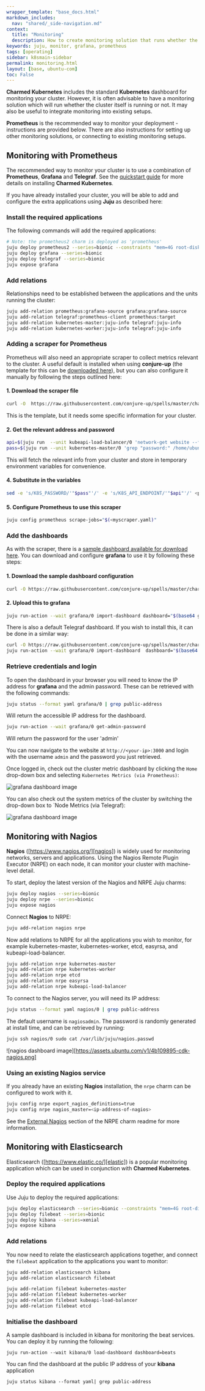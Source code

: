 ```yaml
---
wrapper_template: "base_docs.html"
markdown_includes:
  nav: "shared/_side-navigation.md"
context:
  title: "Monitoring"
  description: How to create monitoring solution that runs whether the cluster itself is running or not. It may also be useful to integrate monitoring into existing setups.
keywords: juju, monitor, grafana, prometheus
tags: [operating]
sidebar: k8smain-sidebar
permalink: monitoring.html
layout: [base, ubuntu-com]
toc: False
---
```


**Charmed Kubernetes** includes the standard
**Kubernetes** dashboard for monitoring your cluster. However, it is often advisable to
have a monitoring solution which will run whether the cluster itself is running or not. It
may also be useful to integrate monitoring into existing setups.

**Prometheus** is the recommended way to monitor your deployment - instructions are
provided below. There are also instructions for setting up other monitoring
solutions, or connecting to existing monitoring setups.

## Monitoring with Prometheus

The recommended way to monitor your cluster is to use a combination of
**Prometheus**, **Grafana** and **Telegraf**. See the
[quickstart guide][quickstart] for more details on installing **Charmed Kubernetes**.

If you have already installed your cluster, you will be able to add and configure the extra applications using **Juju** as described here:

### Install the required applications

The following commands will add the required applications:

```bash
# Note: the prometheus2 charm is deployed as 'prometheus'
juju deploy prometheus2 --series=bionic --constraints "mem=4G root-disk=16G" prometheus
juju deploy grafana --series=bionic
juju deploy telegraf --series=bionic
juju expose grafana
```

### Add relations

Relationships need to be established between the applications and the units
running the cluster:

```bash
juju add-relation prometheus:grafana-source grafana:grafana-source
juju add-relation telegraf:prometheus-client prometheus:target
juju add-relation kubernetes-master:juju-info telegraf:juju-info
juju add-relation kubernetes-worker:juju-info telegraf:juju-info
```

### Adding a scraper for Prometheus

Prometheus will also need an appropriate scraper to collect metrics relevant to
the cluster. A useful default is installed when using **conjure-up** (the
template for this can be [downloaded here][download-scraper]), but you can also
configure it manually by following the steps outlined here:

#### 1. Download the scraper file

```bash
curl -O  https://raw.githubusercontent.com/conjure-up/spells/master/charmed-kubernetes/addons/prometheus/steps/01_install-prometheus/prometheus-scrape-k8s.yaml
```
This is the template, but it needs some specific information for your cluster.

#### 2. Get the relevant address and password

```bash
api=$(juju run  --unit kubeapi-load-balancer/0 'network-get website --format yaml --ingress-address' | head -1)
pass=$(juju run --unit kubernetes-master/0 'grep "password:" /home/ubuntu/config' | awk '{ print $2 }')
```
This will fetch the relevant info from your cluster and store in temporary environment variables for convenience.

#### 4. Substitute in the variables

```bash
sed -e 's/K8S_PASSWORD/'"$pass"'/' -e 's/K8S_API_ENDPOINT/'"$api"'/' <prometheus-scrape-k8s.yaml  > myscraper.yaml
```

#### 5. Configure Prometheus to use this scraper

```bash
juju config prometheus scrape-jobs="$(<myscraper.yaml)"
```

### Add the dashboards

As with the scraper, there is a [sample dashboard available for download here][download-dashboard]. You can download and configure **grafana** to use it by following these steps:

#### 1. Download the sample dashboard configuration

```bash
curl -O https://raw.githubusercontent.com/conjure-up/spells/master/charmed-kubernetes/addons/prometheus/steps/01_install-prometheus/grafana-k8s.json
```
#### 2. Upload this to grafana

```bash
juju run-action --wait grafana/0 import-dashboard dashboard="$(base64 grafana-k8s.json)"
```

There is also a default Telegraf dashboard. If you wish to install this, it can
be done in a similar way:

```bash
curl -O https://raw.githubusercontent.com/conjure-up/spells/master/charmed-kubernetes/addons/prometheus/steps/01_install-prometheus/grafana-telegraf.json
juju run-action --wait grafana/0 import-dashboard  dashboard="$(base64 grafana-telegraf.json)"
```

### Retrieve credentials and login

To open the dashboard in your browser you will need to know the IP address for **grafana** and the admin password. These can be retrieved with the following commands:

```bash
juju status --format yaml grafana/0 | grep public-address
```

Will return the accessible IP address for the dashboard.

```bash
juju run-action --wait grafana/0 get-admin-password
```

Will return the password for the user 'admin'

You can now navigate to the website at `http://<your-ip>:3000` and login with
the username `admin` and the password you just retrieved.

Once logged in, check out the cluster metric dashboard by clicking the `Home`
drop-down box and selecting `Kubernetes Metrics (via Prometheus)`:

![grafana dashboard image](https://assets.ubuntu.com/v1/e6934269-grafana-1.png)

You can also check out the system metrics of the cluster by switching the
drop-down box to `Node Metrics (via Telegraf):

![grafana dashboard image](https://assets.ubuntu.com/v1/45b87639-grafana-2.png)

## Monitoring with Nagios

**Nagios** ([https://www.nagios.org/][nagios]) is widely used for monitoring
networks, servers and applications. Using the Nagios Remote Plugin Executor
(NRPE) on each node, it can monitor your cluster with machine-level detail.

To start, deploy the latest version of the Nagios and NRPE Juju charms:

```bash
juju deploy nagios --series=bionic
juju deploy nrpe --series=bionic
juju expose nagios
```

Connect **Nagios** to NRPE:

```bash
juju add-relation nagios nrpe
```

Now add relations to NRPE for all the applications you wish to monitor, for
example kubernetes-master, kubernetes-worker, etcd, easyrsa, and
kubeapi-load-balancer.

```bash
juju add-relation nrpe kubernetes-master
juju add-relation nrpe kubernetes-worker
juju add-relation nrpe etcd
juju add-relation nrpe easyrsa
juju add-relation nrpe kubeapi-load-balancer
```

To connect to the Nagios server, you will need its IP address:

```bash
juju status --format yaml nagios/0 | grep public-address
```

The default username is `nagiosadmin`. The password is randomly generated at
install time, and can be retrieved by running:

```bash
juju ssh nagios/0 sudo cat /var/lib/juju/nagios.passwd
```

![nagios dashboard image][https://assets.ubuntu.com/v1/4b109895-cdk-nagios.png]

### Using an existing Nagios service

If you already have an existing **Nagios** installation, the `nrpe` charm can
be configured to work with it.

```bash
juju config nrpe export_nagios_definitions=true
juju config nrpe nagios_master=<ip-address-of-nagios>
```

See the [External Nagios][external-nagios] section of the NRPE charm readme for more information.

## Monitoring with **Elasticsearch**

Elasticsearch ([https://www.elastic.co/][elastic]) is a popular monitoring application which
can be used in conjunction with **Charmed Kubernetes**.

### Deploy the required applications

Use Juju to deploy the required applications:

```bash
juju deploy elasticsearch --series=bionic --constraints "mem=4G root-disk=16G"
juju deploy filebeat --series=bionic
juju deploy kibana --series=xenial
juju expose kibana
```

### Add relations

You now need to relate the elasticsearch applications together, and connect the `filebeat` application to the applications you want to monitor:

```bash
juju add-relation elasticsearch kibana
juju add-relation elasticsearch filebeat

juju add-relation filebeat kubernetes-master
juju add-relation filebeat kubernetes-worker
juju add-relation filebeat kubeapi-load-balancer
juju add-relation filebeat etcd
```

### Initialise the dashboard

A sample dashboard is included in kibana for monitoring the beat services. You can deploy it by running the following:

```
juju run-action --wait kibana/0 load-dashboard dashboard=beats
```

You can find the dashboard at the public IP address of your **kibana** application

```
juju status kibana --format yaml| grep public-address
```

<!-- LINKS -->

[quickstart]: /kubernetes/docs/quickstart
[nagios]: https://www.nagios.org/
[elastic]: https://www.elastic.co/
[download-scraper]: https://github.com/conjure-up/spells/blob/master/charmed-kubernetes/addons/prometheus/steps/01_install-prometheus/prometheus-scrape-k8s.yaml
[download-dashboard]: https://raw.githubusercontent.com/conjure-up/spells/master/charmed-kubernetes/addons/prometheus/steps/01_install-prometheus/grafana-k8s.json
[external-nagios]: https://jujucharms.com/nrpe/
